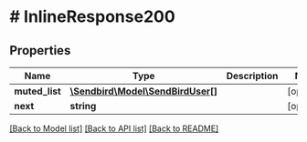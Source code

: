 # # InlineResponse200

## Properties

Name | Type | Description | Notes
------------ | ------------- | ------------- | -------------
**muted_list** | [**\Sendbird\Model\SendBirdUser[]**](SendBirdUser.md) |  | [optional]
**next** | **string** |  | [optional]

[[Back to Model list]](../../README.md#models) [[Back to API list]](../../README.md#endpoints) [[Back to README]](../../README.md)
